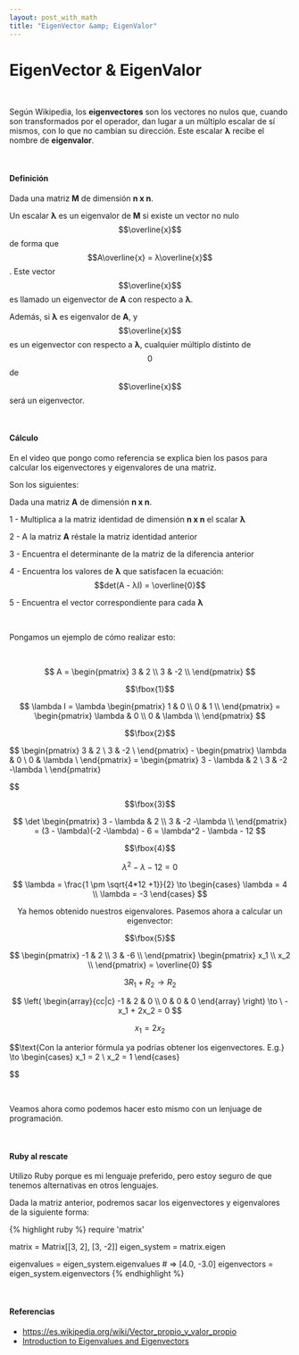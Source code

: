 ```yaml
---
layout: post_with_math
title: "EigenVector &amp; EigenValor"
---
```


# EigenVector & EigenValor

<br>

Según Wikipedia, los **eigenvectores** son los vectores no nulos que, cuando son
transformados por el operador, dan lugar a un múltiplo escalar de sí mismos,
con lo que no cambian su dirección. Este escalar **λ** recibe el nombre de **eigenvalor**.

<br>

#### Definición

Dada una matriz **M** de dimensión **n x n**.

Un escalar **λ** es un eigenvalor de **M** si existe un vector no nulo $$\overline{x}$$ de forma
que $$A\overline{x} = λ\overline{x}$$. Este vector $$\overline{x}$$ es llamado
un eigenvector de **A** con respecto a **λ**.

Además, si **λ** es eigenvalor de **A**, y $$\overline{x}$$ es un eigenvector con
respecto a **λ**, cualquier múltiplo distinto de $$0$$ de $$\overline{x}$$ será un
eigenvector.

<br>

#### Cálculo
En el video que pongo como referencia se explica bien los pasos para calcular los eigenvectores
y eigenvalores de una matriz.

Son los siguientes:

Dada una matriz **A** de dimensión **n x n**.

1 - Multiplica a la matriz identidad de dimensión **n x n** el scalar **λ**

2 - A la matriz **A** réstale la matriz identidad anterior

3 - Encuentra el determinante de la matriz de la diferencia anterior

4 - Encuentra los valores de **λ** que satisfacen la ecuación:  $$det(A - λI) = \overline{0}$$

5 - Encuentra el vector correspondiente para cada **λ**

<br>

Pongamos un ejemplo de cómo realizar esto:

<br>

$$
        A =
        \begin{pmatrix}
        3 & 2 \\
        3 & -2 \\
        \end{pmatrix}
$$

$$\fbox{1}$$

$$
        \lambda I =
        \lambda
        \begin{pmatrix}
        1 & 0 \\
        0 & 1 \\
        \end{pmatrix} =
        \begin{pmatrix}
        \lambda & 0 \\
        0 & \lambda \\
        \end{pmatrix}
$$

$$\fbox{2}$$

$$
        \begin{pmatrix}
        3 & 2 \\
        3 & -2 \\
        \end{pmatrix} -
        \begin{pmatrix}
        \lambda & 0 \\
        0 & \lambda \\
        \end{pmatrix} =
        \begin{pmatrix}
        3 - \lambda & 2 \\
        3 & -2 -\lambda \\
        \end{pmatrix}

$$

$$\fbox{3}$$

$$
        \det
        \begin{pmatrix}
        3 - \lambda & 2 \\
        3 & -2 -\lambda \\
        \end{pmatrix} =
        (3 - \lambda)(-2 -\lambda) - 6 =
        \lambda^2 - \lambda - 12
$$

$$\fbox{4}$$


$$\lambda^2 - \lambda - 12 = 0$$

$$
        \lambda = \frac{1 \pm \sqrt{4*12 +1}}{2} \to
        \begin{cases}
        \lambda = 4 \\
        \lambda = -3
        \end{cases}
$$

$$\text{Ya hemos obtenido nuestros eigenvalores. Pasemos ahora a calcular un eigenvector:}$$

$$\fbox{5}$$

$$
        \begin{pmatrix}
        -1 & 2 \\
        3 & -6 \\
        \end{pmatrix}
        \begin{pmatrix}
        x_1 \\
        x_2 \\
        \end{pmatrix} = \overline{0}
$$

$$3R_1 + R_2 \to R_2$$

$$
  \left(
    \begin{array}{cc|c}
      -1 & 2 & 0 \\
      0 & 0 & 0
    \end{array}
  \right) \to
  \ -x_1 + 2x_2 = 0
$$

$$x_1 = 2x_2$$

$$\text{Con la anterior fórmula ya podrías obtener los eigenvectores. E.g.}
\to
\begin{cases}
x_1 = 2 \\
x_2 = 1
\end{cases}

$$

<br>

Veamos ahora como podemos hacer esto mismo con un lenjuage de programación.

<br>

#### Ruby al rescate

Utilizo Ruby porque es mi lenguaje preferido, pero estoy seguro de que tenemos alternativas
en otros lenguajes.

Dada la matriz anterior, podremos sacar los eigenvectores y eigenvalores de la siguiente forma:

{% highlight ruby %}
require 'matrix'

matrix = Matrix[[3, 2], [3, -2]]
eigen_system = matrix.eigen

eigenvalues = eigen_system.eigenvalues # => [4.0, -3.0]
eigenvectors = eigen_system.eigenvectors
{% endhighlight %}

<br>

#### Referencias

- https://es.wikipedia.org/wiki/Vector_propio_y_valor_propio
- [Introduction to Eigenvalues and Eigenvectors](https://www.youtube.com/watch?v=G4N8vJpf7hM)
